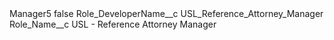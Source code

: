 <?xml version="1.0" encoding="UTF-8"?>
<CustomMetadata xmlns="http://soap.sforce.com/2006/04/metadata" xmlns:xsi="http://www.w3.org/2001/XMLSchema-instance" xmlns:xsd="http://www.w3.org/2001/XMLSchema">
    <label>Manager5</label>
    <protected>false</protected>
    <values>
        <field>Role_DeveloperName__c</field>
        <value xsi:type="xsd:string">USL_Reference_Attorney_Manager</value>
    </values>
    <values>
        <field>Role_Name__c</field>
        <value xsi:type="xsd:string">USL - Reference Attorney Manager</value>
    </values>
</CustomMetadata>
